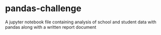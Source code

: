 # pandas-challenge
A jupyter notebook file containing analysis of school and student data with pandas along with a written report document
